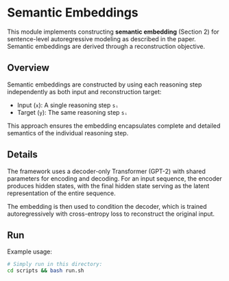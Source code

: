 # Semantic Embeddings

This module implements constructing **semantic embedding** (Section 2) for sentence-level autoregressive modeling as described in the paper. Semantic embeddings are derived through a reconstruction objective.

## Overview

Semantic embeddings are constructed by using each reasoning step independently as both input and reconstruction target:
- Input (`x`): A single reasoning step `sᵢ`
- Target (`y`): The same reasoning step `sᵢ`

This approach ensures the embedding encapsulates complete and detailed semantics of the individual reasoning step.

## Details

The framework uses a decoder-only Transformer (GPT-2) with shared parameters for encoding and decoding. For an input sequence, the encoder produces hidden states, with the final hidden state serving as the latent representation of the entire sequence.

The embedding is then used to condition the decoder, which is trained autoregressively with cross-entropy loss to reconstruct the original input.

## Run
    
Example usage:
```bash
# Simply run in this directory:
cd scripts && bash run.sh 
```